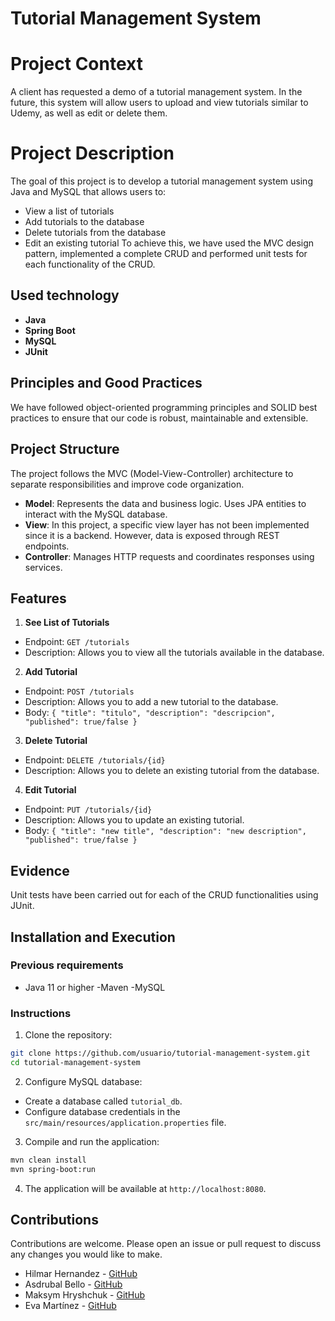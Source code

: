 
# **Tutorial Management System**

# **Project Context**

A client has requested a demo of a tutorial management system. In the future, this system will allow users to upload and view tutorials similar to Udemy, as well as edit or delete them.

# **Project Description**

The goal of this project is to develop a tutorial management system using Java and MySQL that allows users to:
- View a list of tutorials
- Add tutorials to the database
- Delete tutorials from the database
- Edit an existing tutorial
To achieve this, we have used the MVC design pattern, implemented a complete CRUD and performed unit tests for each functionality of the CRUD.

## Used technology

- **Java**
- **Spring Boot**
- **MySQL**
- **JUnit**

## Principles and Good Practices

We have followed object-oriented programming principles and SOLID best practices to ensure that our code is robust, maintainable and extensible.

## Project Structure

The project follows the MVC (Model-View-Controller) architecture to separate responsibilities and improve code organization.

- **Model**: Represents the data and business logic. Uses JPA entities to interact with the MySQL database.
- **View**: In this project, a specific view layer has not been implemented since it is a backend. However, data is exposed through REST endpoints.
- **Controller**: Manages HTTP requests and coordinates responses using services.

## Features

1. **See List of Tutorials**
 - Endpoint: `GET /tutorials`
 - Description: Allows you to view all the tutorials available in the database.

2. **Add Tutorial**
 - Endpoint: `POST /tutorials`
 - Description: Allows you to add a new tutorial to the database.
 - Body: `{ "title": "titulo", "description": "descripcion", "published": true/false }`

3. **Delete Tutorial**
 - Endpoint: `DELETE /tutorials/{id}`
 - Description: Allows you to delete an existing tutorial from the database.

4. **Edit Tutorial**
 - Endpoint: `PUT /tutorials/{id}`
 - Description: Allows you to update an existing tutorial.
 - Body: `{ "title": "new title", "description": "new description", "published": true/false }`

## Evidence

Unit tests have been carried out for each of the CRUD functionalities using JUnit.

## Installation and Execution

### Previous requirements

- Java 11 or higher
-Maven
-MySQL

### Instructions

1. Clone the repository:

 ```bash
 git clone https://github.com/usuario/tutorial-management-system.git
 cd tutorial-management-system
 ```

2. Configure MySQL database:

 - Create a database called `tutorial_db`.
 - Configure database credentials in the `src/main/resources/application.properties` file.

3. Compile and run the application:

 ```bash
 mvn clean install
 mvn spring-boot:run
 ```

4. The application will be available at `http://localhost:8080`.

## Contributions

Contributions are welcome. Please open an issue or pull request to discuss any changes you would like to make.
- Hilmar Hernandez - [GitHub](https://github.com/Hilmar09)
- Asdrubal Bello - [GitHub](https://github.com/abelloch)
- Maksym Hryshchuk - [GitHub](https://github.com/Ruji7576)
- Eva Martínez - [GitHub](https://github.com/EvaMartinez94)

